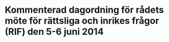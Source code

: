 # Kommenterad dagordning för rådets möte för rättsliga och inrikes frågor (RIF) den 5-6 juni 2014


